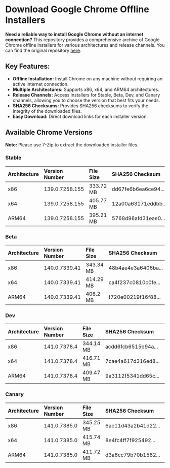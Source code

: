 # Download Google Chrome Offline Installers

**Need a reliable way to install Google Chrome without an internet connection?** This repository provides a comprehensive archive of Google Chrome offline installers for various architectures and release channels. You can find the original repository [here](https://github.com/Bush2021/chrome_installer).

## Key Features:

*   **Offline Installation:** Install Chrome on any machine without requiring an active internet connection.
*   **Multiple Architectures:** Supports x86, x64, and ARM64 architectures.
*   **Release Channels:** Access installers for Stable, Beta, Dev, and Canary channels, allowing you to choose the version that best fits your needs.
*   **SHA256 Checksums:** Provides SHA256 checksums to verify the integrity of the downloaded files.
*   **Easy Download:** Direct download links for each installer version.

## Available Chrome Versions

**Note:** Please use 7-Zip to extract the downloaded installer files.

### Stable

| Architecture | Version Number   | File Size | SHA256 Checksum                     | Download Link                                                                                                                                 |
| :----------- | :--------------- | :-------- | :---------------------------------- | :-------------------------------------------------------------------------------------------------------------------------------------------- |
| x86          | 139.0.7258.155   | 333.72 MB | dd67fe6b6ea6ce94...                 | [Download](https://dl.google.com/release2/chrome/acbj57wq2k6dcqdfm67khvqhuasq_139.0.7258.155/139.0.7258.155_chrome_installer_uncompressed.exe) |
| x64          | 139.0.7258.155   | 405.77 MB | 12a00a63171eddbb...                 | [Download](https://dl.google.com/release2/chrome/ac3tly6emuya6wht2jjcdao4aubq_139.0.7258.155/139.0.7258.155_chrome_installer_uncompressed.exe) |
| ARM64        | 139.0.7258.155   | 395.21 MB | 5768d96afd31eae0...                 | [Download](https://dl.google.com/release2/chrome/ic5wmwmaa5tedqys5p462emclu_139.0.7258.155/139.0.7258.155_chrome_installer_uncompressed.exe) |

### Beta

| Architecture | Version Number   | File Size | SHA256 Checksum                     | Download Link                                                                                                                                 |
| :----------- | :--------------- | :-------- | :---------------------------------- | :-------------------------------------------------------------------------------------------------------------------------------------------- |
| x86          | 140.0.7339.41    | 343.34 MB | 48b4ae4e3a6406ba...                 | [Download](https://dl.google.com/release2/chrome/acp37icjnwu5owejbt7wt55zlrkq_140.0.7339.41/140.0.7339.41_chrome_installer_uncompressed.exe) |
| x64          | 140.0.7339.41    | 414.29 MB | ca4f237c0810c0fe...                 | [Download](https://dl.google.com/release2/chrome/adwwdm5en2nlxq5v5ctlb7rix5xa_140.0.7339.41/140.0.7339.41_chrome_installer_uncompressed.exe) |
| ARM64        | 140.0.7339.41    | 406.2 MB  | f720e00219f16f88...                 | [Download](https://dl.google.com/release2/chrome/adjusr5xil6ji7udpzyuesgcpjcq_140.0.7339.41/140.0.7339.41_chrome_installer_uncompressed.exe) |

### Dev

| Architecture | Version Number  | File Size | SHA256 Checksum                     | Download Link                                                                                                                                |
| :----------- | :-------------- | :-------- | :---------------------------------- | :------------------------------------------------------------------------------------------------------------------------------------------- |
| x86          | 141.0.7378.4    | 344.14 MB | acdd6fcb6515b94a...                 | [Download](https://dl.google.com/release2/chrome/lqr3hbgtzy4ibgyy5f2crqnroe_141.0.7378.4/141.0.7378.4_chrome_installer_uncompressed.exe)  |
| x64          | 141.0.7378.4    | 416.71 MB | 7cae4a617d316ed8...                 | [Download](https://dl.google.com/release2/chrome/ccneb777lbesnuvoyxibq43d6q_141.0.7378.4/141.0.7378.4_chrome_installer_uncompressed.exe)  |
| ARM64        | 141.0.7378.4    | 409.47 MB | 9a3112f5341dd65c...                 | [Download](https://dl.google.com/release2/chrome/achydx7cfitbqsnycrrw2g5z2m5q_141.0.7378.4/141.0.7378.4_chrome_installer_uncompressed.exe)  |

### Canary

| Architecture | Version Number  | File Size | SHA256 Checksum                     | Download Link                                                                                                                                 |
| :----------- | :-------------- | :-------- | :---------------------------------- | :-------------------------------------------------------------------------------------------------------------------------------------------- |
| x86          | 141.0.7385.0    | 345.25 MB | 6ae11d43a2b41d22...                 | [Download](https://dl.google.com/release2/chrome/acccfuzat6okbmls3qhdode3ivda_141.0.7385.0/141.0.7385.0_chrome_installer_uncompressed.exe) |
| x64          | 141.0.7385.0    | 415.74 MB | 8e4fc4ff7f925492...                 | [Download](https://dl.google.com/release2/chrome/acoenurbdrwn5h63mbd363wegrvq_141.0.7385.0/141.0.7385.0_chrome_installer_uncompressed.exe) |
| ARM64        | 141.0.7385.0    | 411.72 MB | d3a6cc79b70b1562...                 | [Download](https://dl.google.com/release2/chrome/adw7kv4b3nnao4ar6bzkpu34ryra_141.0.7385.0/141.0.7385.0_chrome_installer_uncompressed.exe) |
